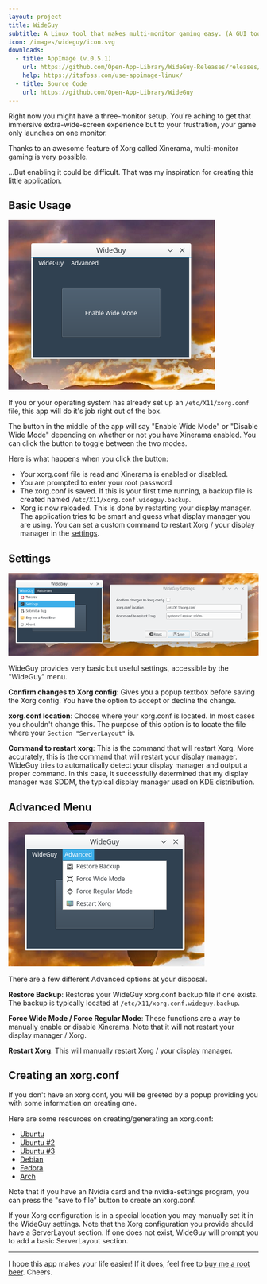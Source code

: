 ```yaml
---
layout: project
title: WideGuy
subtitle: A Linux tool that makes multi-monitor gaming easy. (A GUI tool for Xinerama)
icon: /images/wideguy/icon.svg
downloads:
  - title: AppImage (v.0.5.1)
    url: https://github.com/Open-App-Library/WideGuy-Releases/releases/download/0.5.1/WideGuy-x86_64.AppImage
    help: https://itsfoss.com/use-appimage-linux/
  - title: Source Code
    url: https://github.com/Open-App-Library/WideGuy
---
```


Right now you might have a three-monitor setup. You're aching to get that immersive extra-wide-screen experience but to your frustration, your game only launches on one monitor.

Thanks to an awesome feature of Xorg called Xinerama, multi-monitor gaming is very possible.

...But enabling it could be difficult. That was my inspiration for creating this little application.

## Basic Usage

![WideGuy Screenshot](/images/wideguy/screenshot.png)

If you or your operating system has already set up an `/etc/X11/xorg.conf` file, this app will do it's job right out of the box.

The button in the middle of the app will say "Enable Wide Mode" or "Disable Wide Mode" depending on whether or not you have Xinerama enabled. You can click the button to toggle between the two modes.

Here is what happens when you click the button:

- Your xorg.conf file is read and Xinerama is enabled or disabled.
- You are prompted to enter your root password
- The xorg.conf is saved. If this is your first time running, a backup file is created named `/etc/X11/xorg.conf.wideguy.backup`.
- Xorg is now reloaded. This is done by restarting your display manager. The application tries to be smart and guess what display manager you are using. You can set a custom command to restart Xorg / your display manager in the [settings](#settings).

## Settings

![WideGuy Settings](/images/wideguy/settings.png)

WideGuy provides very basic but useful settings, accessible by the "WideGuy" menu.

**Confirm changes to Xorg config**: Gives you a popup textbox before saving the Xorg config. You have the option to accept or decline the change.

**xorg.conf location**: Choose where your xorg.conf is located. In most cases you shouldn't change this. The purpose of this option is to locate the file where your `Section "ServerLayout"` is.

**Command to restart xorg**: This is the command that will restart Xorg. More accurately, this is the command that will restart your display manager. WideGuy tries to automatically detect your display manager and output a proper command. In this case, it successfully determined that my display manager was SDDM, the typical display manager used on KDE distribution.

## Advanced Menu

![WideGuy Advanced Menu](/images/wideguy/advanced.png)

There are a few different Advanced options at your disposal.

**Restore Backup**: Restores your WideGuy xorg.conf backup file if one exists. The backup is typically located at `/etc/X11/xorg.conf.wideguy.backup`.

**Force Wide Mode / Force Regular Mode**: These functions are a way to manually enable or disable Xinerama. Note that it will not restart your display manager / Xorg.

**Restart Xorg**: This will manually restart Xorg / your display manager.

## Creating an xorg.conf

If you don't have an xorg.conf, you will be greeted by a popup providing you with some information on creating one.

<p>Here are some resources on creating/generating an xorg.conf:</p>

<ul>
  <li><a target="_blank" href="https://wiki.ubuntu.com/X/Config">Ubuntu</a></li>
  <li><a target="_blank" href="https://askubuntu.com/questions/4662/where-is-the-x-org-config-file-how-do-i-configure-x-there">Ubuntu #2</a></li>
  <li><a target="_blank" href="https://www.youtube.com/watch?v=ZA-pQqN04as">Ubuntu #3</a></li>
  <li><a target="_blank" href="https://wiki.debian.org/Xorg#Edit_xorg.conf">Debian</a></li>
  <li><a target="_blank" href="https://fedoraproject.org/wiki/How_to_create_xorg.conf">Fedora</a></li>
  <li><a target="_blank" href="https://wiki.archlinux.org/index.php/xorg#Using_xorg.conf">Arch</a></li>
</ul>

<p>Note that if you have an Nvidia card and the nvidia-settings program, you can press the "save to file" button to create an xorg.conf.</p>

<p>If your Xorg configuration is in a special location you may manually set it in the WideGuy settings. Note that the Xorg configuration you provide should have a ServerLayout section. If one does not exist, WideGuy will prompt you to add a basic ServerLayout section.</p>


---

I hope this app makes your life easier! If it does, feel free to [buy me a root beer](https://liberapay.com/openapplibrary/). Cheers.
